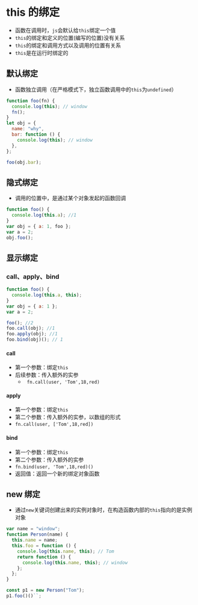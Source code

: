 # this 的绑定

- 函数在调用时，`js`会默认给`this`绑定一个值
- `this`的绑定和定义的位置(编写的位置)没有关系
- `this`的绑定和调用方式以及调用的位置有关系
- `this`是在运行时绑定的

## 默认绑定

- 函数独立调用（在严格模式下，独立函数调用中的`this`为`undefined`）

```js
function foo(fn) {
  console.log(this); // window
  fn();
}
let obj = {
  name: "why",
  bar: function () {
    console.log(this); // window
  },
};

foo(obj.bar);
```

## 隐式绑定

- 调用的位置中，是通过某个对象发起的函数回调

```js
function foo() {
  console.log(this.a); //1
}
var obj = { a: 1, foo };
var a = 2;
obj.foo();
```

## 显示绑定

### call、apply、bind

```js
function foo() {
  console.log(this.a, this);
}
var obj = { a: 1 };
var a = 2;

foo(); //2
foo.call(obj); //1
foo.apply(obj); //1
foo.bind(obj)(); // 1
```

#### call

- 第一个参数：绑定`this`
- 后续参数：传入额外的实参
  - ` fn.call(user, 'Tom',18,red)`

#### apply

- 第一个参数：绑定`this`
- 第二个参数：传入额外的实参，以数组的形式
- `fn.call(user, ['Tom',18,red])`

#### bind

- 第一个参数：绑定`this`
- 第二个参数：传入额外的实参
- `fn.bind(user, 'Tom',18,red)()`
- 返回值：返回一个新的绑定对象函数

## new 绑定

- 通过`new`关键词创建出来的实例对象时，在构造函数内部的`this`指向的是实例对象

```js
var name = "window";
function Person(name) {
  this.name = name;
  this.foo = function () {
    console.log(this.name, this); // Tom
    return function () {
      console.log(this.name, this); // window
    };
  };
}

const p1 = new Person("Tom");
p1.foo()()``;
```
